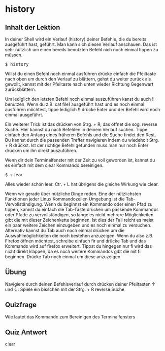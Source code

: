 # history

## Inhalt der Lektion

In deiner Shell wird ein Verlauf (history) deiner Befehle, die du bereits ausgeführt hast, geführt. Man kann sich diesen Verlauf anschauen. Das ist sehr nützlich um einen bereits benutzten Befehl nich noch einmal tippen zu müssen.

<pre>$ history</pre>

Willst du einen Befehl noch einmal ausführen drücke einfach die Pfeiltaste nach oben um durch den Verlauf zu blättern, gehst du weiter zurück als gewollt, kannst mit der Pfeiltaste nach unten wieder Richtung Gegenwart zurückblättern.

Um lediglich den letzten Befehl noch einmal auszuführen kanst du auch !! benutzen. Wenn du z.B. cat file1 ausgeführt hast und es noch einmal ausführen möchtest, tippe lediglich !! drücke Enter und der Befehl wird noch einmal ausgeführt.

Ein weiterer Trick ist das drücken von Strg. + R, das öffnet die sog. reverse Suche. Hier kannst du nach Befehlen in deinem Verlauf suchen. Tippe einfach den Anfang eines früheren Befehls und die Suche findet den Rest. Du kannst durch die passenden Treffer navigieren indem du wiedeholt Strg. + R drückst. Ist der richtige Befehl gefunden muss man nur noch Enter drücken um ihn direkt auszuführen.

Wenn dir dein Terminalfenster mit der Zeit zu voll geworden ist, kannst du es einfach mit dem clear Kommando bereinigen.

<pre>$ clear</pre>

Alles wieder schön leer. Ctr. + L hat übrigens die gleiche Wirkung wie clear.

Wenn wir gerade über nützliche Dinge reden. Eine der nützlichsten Funktionen jeder Linux Kommandozeilen Umgebung ist die Tab-Vervollständigung.
Wenn du beginnst ein Kommando oder einen Pfad zu tippen, kannst du einfach die Tab-Taste drücken um passende Kommandos oder Pfade zu vervollständigen, so lange es nicht mehrere Möglichkeiten gibt die mit dieser Zeichenkette beginnen. Ist dies der Fall reicht es meist ein paar weitere Zeichen einzugeben und es noch einmal zu versuchen. Alternativ kannst du Tab auch noch einmal drücken um die Auswahlmöglichkeiten die noch bestehen anzuzeigen.
Wenn du also z.B. Firefox öffnen möchtest, schreibe einfach fir und drücke Tab und das Kommando wird auf firefox erweitert. Tippst du hingegen nur fi wird das nicht direkt klappen, da es noch weitere Kommandos gibt die mit fi beginnen. Drücke Tab noch einmal um diese anzuzeigen.

## Übung

Navigiere durch deinen Befehlsverlauf durch drücken deiner Pfeiltasten ↑ und ↓. Spiele ein bisschen mit der Strg. + R reverse Suche.

## Quizfrage

Wie lautet das Kommando zum Bereinigen des Terminalfensters

## Quiz Antwort

clear
